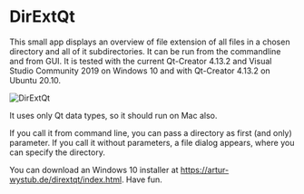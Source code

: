 # DirExtQt
This small app displays an overview of file extension of all files in a chosen directory and all of it subdirectories. It can be run from the commandline and from GUI. It is tested with the current Qt-Creator 4.13.2 and Visual Studio Community 2019 on Windows 10 and with Qt-Creator 4.13.2 on Ubuntu 20.10.

![DirExtQt](https://user-images.githubusercontent.com/30755824/97803597-aa954900-1c4a-11eb-8f83-dde1a117fded.png)

It uses only Qt data types, so it should run on Mac also.

If you call it from command line, you can pass a directory as first (and only) parameter. If you call it without parameters, a file dialog appears, where you can specify the directory.

You can download an Windows 10 installer at https://artur-wystub.de/dirextqt/index.html. Have fun.
